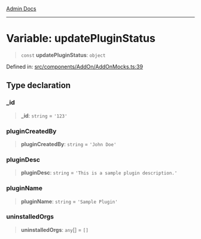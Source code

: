 [Admin Docs](/)

***

# Variable: updatePluginStatus

> `const` **updatePluginStatus**: `object`

Defined in: [src/components/AddOn/AddOnMocks.ts:39](https://github.com/PalisadoesFoundation/talawa-admin/blob/main/src/components/AddOn/AddOnMocks.ts#L39)

## Type declaration

### \_id

> **\_id**: `string` = `'123'`

### pluginCreatedBy

> **pluginCreatedBy**: `string` = `'John Doe'`

### pluginDesc

> **pluginDesc**: `string` = `'This is a sample plugin description.'`

### pluginName

> **pluginName**: `string` = `'Sample Plugin'`

### uninstalledOrgs

> **uninstalledOrgs**: `any`[] = `[]`
